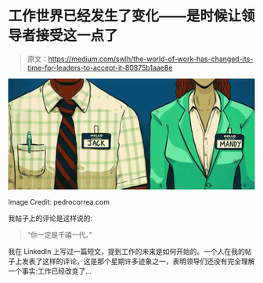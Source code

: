 # 工作世界已经发生了变化——是时候让领导者接受这一点了

> 原文：<https://medium.com/swlh/the-world-of-work-has-changed-its-time-for-leaders-to-accept-it-80875b1aae8e>

![](img/4cb4cb8b4cd457a042f37f6fd5da2912.png)

Image Credit: pedrocorrea.com

我帖子上的评论是这样说的:

> “你一定是千禧一代。”

我在 LinkedIn 上写过一篇短文，提到工作的未来是如何开始的。一个人在我的帖子上发表了这样的评论，这是那个星期许多迹象之一，表明领导们还没有完全理解一个事实:工作已经改变了…